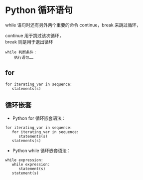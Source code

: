 # Python 循环语句

while 语句时还有另外两个重要的命令 continue，break 来跳过循环，

continue 用于跳过该次循环，  
break 则是用于退出循环  

```
while 判断条件：
    执行语句……
```


## for 

```
for iterating_var in sequence:
   statements(s)
```


## 循环嵌套

- Python for 循环嵌套语法：
```
for iterating_var in sequence:
   for iterating_var in sequence:
      statements(s)
   statements(s)
```

- Python while 循环嵌套语法：

```
while expression:
   while expression:
      statement(s)
   statement(s)
```
